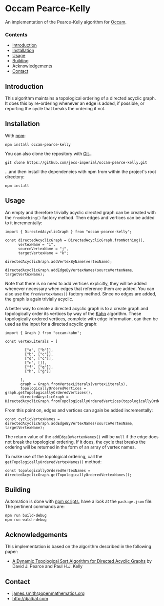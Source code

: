 # Occam Pearce-Kelly

An implementation of the Pearce-Kelly algorithm for [Occam](https://github.com/jecs-imperial/occam).

### Contents

- [Introduction](#introduction)
- [Installation](#installation)
- [Usage](#usage)
- [Building](#building)
- [Acknowledgements](#acknowledgements)
- [Contact](#contact)

## Introduction

This algorithm maintains a topological ordering of a directed acyclic graph. It does this by re-ordering whenever an edge is added, if possible, or reporting the cycle that breaks the ordering if not.

## Installation

With [npm](https://www.npmjs.com/):

    npm install occam-pearce-kelly

You can also clone the repository with [Git](https://git-scm.com/)...

    git clone https://github.com/jecs-imperial/occam-pearce-kelly.git

...and then install the dependencies with npm from within the project's root directory:

    npm install

## Usage

An empty and therefore trivially acyclic directed graph can be created with the `fromNothing()` factory method. Then edges and vertices can be added to it incrementally:

```
import { DirectedAcyclicGraph } from "occam-pearce-kelly";

const directedAcyclicGraph = DirectedAcyclicGraph.fromNothing(),
      vertexName = "i",
      sourceVertexName = "j",
      targetVertexName = "k";

directedAcyclicGraph.addVertexByName(vertexName);

directedAcyclicGraph.addEdgeByVertexNames(sourceVertexName, targetVertexName);
```

Note that there is no need to add vertices explicitly, they will be added whenever necessary when edges that reference them are added. You can also use the `fromVertexNames()` factory method. Since no edges are added, the graph is again trivially acyclic.

A better way to create a directed acyclic graph is to a create graph and topologically order its vertices by way of the [Kahn](https://github.com/jecs-imperial/occam-kahn) algorithm. These topologically ordered vertices, complete with edge information, can then be used as the input for a directed acyclic graph:

```
import { Graph } from "occam-kahn";

const vertexLiterals = [

         ["a", ["b"]],
         ["b", ["c"]],
         ["d", ["c"]],
         ["e", []],
         ["f", ["g"]],
         ["h", ["g"]]

       ],
       graph = Graph.fromVertexLiterals(vertexLiterals),
       topologicallyOrderedVertices = graph.getTopologicallyOrderedVertices(),
       directedAcyclicGraph = DirectedAcyclicGraph.fromTopologicallyOrderedVertices(topologicallyOrderedVertices);
```
            
From this point on, edges and vertices can again be added incrementally:

```
const cyclicVertexNames = directedAcyclicGraph.addEdgeByVertexNames(sourceVertexName, targetVertexName);
```
        
The return value of the `addEdgeByVertexNames()` will be `null` if the edge does not break the topological ordering. If it does, the cycle that breaks the ordering will be returned in the form of an array of vertex names.

To make use of the topological ordering, call the `getTopologicallyOrderedVertexNames()` method:

```
const topologicallyOrderedVertexNames = directedAcyclicGraph.getTopologicallyOrderedVertexNames();
```

## Building

Automation is done with [npm scripts](https://docs.npmjs.com/misc/scripts), have a look at the `package.json` file. The pertinent commands are:

    npm run build-debug
    npm run watch-debug

## Acknowledgements

This implementation is based on the algorithm described in the following paper:

* [A Dynamic Topological Sort Algorithm for Directed Acyclic Graphs](http://homepages.ecs.vuw.ac.nz/~djp/files/PK-JEA07.pdf) by David J. Pearce and Paul H.J. Kelly

## Contact

* james.smith@openmathematics.org
* http://djalbat.com
